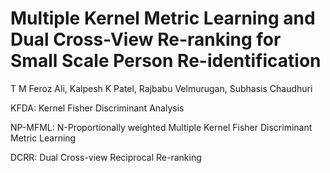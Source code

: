 # Multiple Kernel Metric Learning and Dual Cross-View Re-ranking for Small Scale Person Re-identification
T M Feroz Ali, Kalpesh K Patel, Rajbabu Velmurugan, Subhasis Chaudhuri

KFDA: Kernel Fisher Discriminant Analysis

NP-MFML: N-Proportionally weighted Multiple Kernel Fisher Discriminant Metric Learning

DCRR: Dual Cross-view Reciprocal Re-ranking

